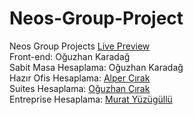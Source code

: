 # Neos-Group-Project
Neos Group Projects
[Live Preview](https://oguzhnkrdg.github.io/Neos-Group-Project/) <br/>
Front-end: Oğuzhan Karadağ <br/>
Sabit Masa Hesaplama: Oğuzhan Karadağ <br/>
Hazır Ofis Hesaplama: [Alper Çırak](https://github.com/alprcrk) <br/>
Suites Hesaplama: [Oğuzhan Çırak](https://github.com/ceyhan0) <br/>
Entreprise Hesaplama: [Murat Yüzügüllü](https://github.com/myuzgul)
